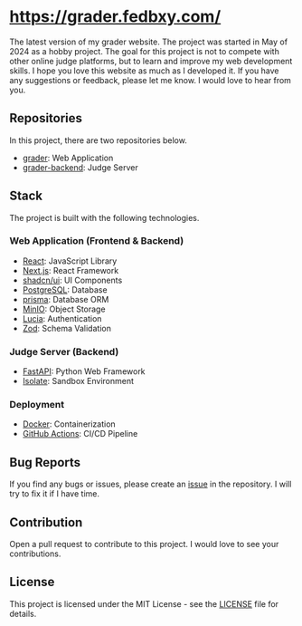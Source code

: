 # https://grader.fedbxy.com/

The latest version of my grader website. The project was started in May of 2024 as a hobby project. The goal for this project is not to compete with other online judge platforms, but to learn and improve my web development skills. I hope you love this website as much as I developed it. If you have any suggestions or feedback, please let me know. I would love to hear from you. 

## Repositories
In this project, there are two repositories below.
- [grader](https://github.com/Fedbxy/grader): Web Application
- [grader-backend](https://github.com/Fedbxy/grader-backend): Judge Server

## Stack
The project is built with the following technologies.
### Web Application (Frontend & Backend)
- [React](https://reactjs.org/): JavaScript Library
- [Next.js](https://nextjs.org/): React Framework
- [shadcn/ui](https://ui.shadcn.com/): UI Components
- [PostgreSQL](https://www.postgresql.org/): Database
- [prisma](https://www.prisma.io/orm): Database ORM
- [MinIO](https://min.io/): Object Storage
- [Lucia](https://lucia-auth.com/): Authentication
- [Zod](https://zod.dev/): Schema Validation

### Judge Server (Backend)
- [FastAPI](https://fastapi.tiangolo.com/): Python Web Framework
- [Isolate](https://github.com/ioi/isolate): Sandbox Environment

### Deployment
- [Docker](https://www.docker.com/): Containerization
- [GitHub Actions](https://github.com/features/actions): CI/CD Pipeline

## Bug Reports
If you find any bugs or issues, please create an [issue](https://github.com/Fedbxy/grader/issues) in the repository. I will try to fix it if I have time.

## Contribution
Open a pull request to contribute to this project. I would love to see your contributions.

## License
This project is licensed under the MIT License - see the [LICENSE](./LICENSE) file for details.
